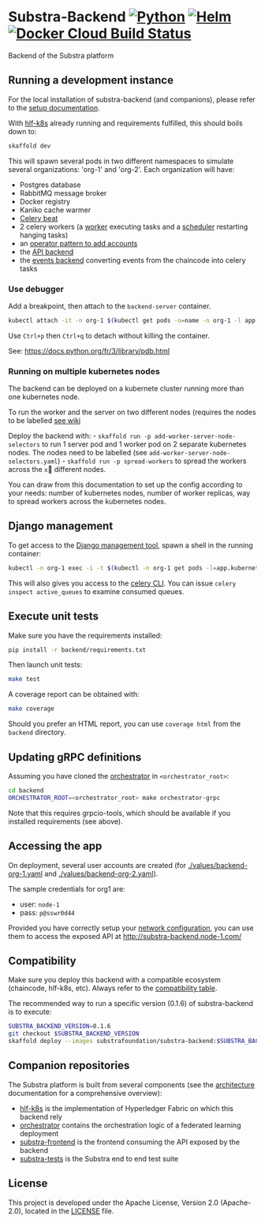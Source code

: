 # Substra-Backend [![Python](https://github.com/SubstraFoundation/substra-backend/workflows/Python/badge.svg)](https://github.com/SubstraFoundation/substra-backend/actions?query=workflow%3APython) [![Helm](https://github.com/SubstraFoundation/substra-backend/workflows/Helm/badge.svg)](https://github.com/SubstraFoundation/substra-backend/actions?query=workflow%3AHelm) [![Docker Cloud Build Status](https://img.shields.io/docker/cloud/build/substrafoundation/substra-backend)](https://hub.docker.com/r/substrafoundation/substra-backend/builds)

Backend of the Substra platform

## Running a development instance

For the local installation of substra-backend (and companions), please refer to the [setup documentation](https://doc.substra.ai/setup/local_install_skaffold.html).

With [hlf-k8s](https://github.com/SubstraFoundation/hlf-k8s) already running and requirements fulfilled, this should boils down to:
```sh
skaffold dev
```

This will spawn several pods in two different namespaces to simulate several organizations: 'org-1' and 'org-2'.
Each organization will have:
- Postgres database
- RabbitMQ message broker
- Docker registry
- Kaniko cache warmer
- [Celery beat](./charts/substra-backend/templates/deployment-celerybeat.yaml)
- 2 celery workers (a [worker](./charts/substra-backend/templates/deployment-worker.yaml) executing tasks and a [scheduler](./charts/substra-backend/templates/deployment-scheduler.yaml) restarting hanging tasks)
- an [operator pattern to add accounts](./charts/substra-backend/templates/add-account-operator.yaml)
- the [API backend](./charts/substra-backend/templates/deployment-server.yaml)
- the [events backend](./charts/substra-backend/templates/deployment-events.yaml) converting events from the chaincode into celery tasks

### Use debugger

Add a breakpoint, then attach to the `backend-server` container.

```sh
kubectl attach -it -n org-1 $(kubectl get pods -o=name -n org-1 -l app.kubernetes.io/name=substra-backend-server)
```

Use `Ctrl+p` then `Ctrl+q` to detach without killing the container.

See: https://docs.python.org/fr/3/library/pdb.html

### Running on multiple kubernetes nodes

The backend can be deployed on a kubernete cluster running more than one kubernetes node.

To run the worker and the server on two different nodes (requires the nodes to be labelled [see wiki](`https://github.com/owkin/connect-backend/wiki/Running-the-backend-on-Multinode`)

Deploy the backend with:
    - `skaffold run -p add-worker-server-node-selectors` to run 1 server pod and 1 worker pod on 2 separate kubernetes nodes. The nodes need to be labelled (see `add-worker-server-node-selectors.yaml`)
    - `skaffold run -p spread-workers` to spread the workers across the `x` different nodes.

You can draw from this documentation to set up the config according to your needs: number of kubernetes nodes, number of worker replicas, way to spread workers across the kubernetes nodes.

## Django management

To get access to the [Django management tool](https://docs.djangoproject.com/en/2.2/ref/django-admin), spawn a shell in the running container:
```sh
kubectl -n org-1 exec -i -t $(kubectl -n org-1 get pods -l=app.kubernetes.io/name=substra-backend-server -o name) -c substra-backend -- /bin/bash
```

This will also gives you access to the [celery CLI](https://docs.celeryproject.org/en/stable/reference/cli.html). You can issue `celery inspect active_queues` to examine consumed queues.

## Execute unit tests

Make sure you have the requirements installed:
```sh
pip install -r backend/requirements.txt
```

Then launch unit tests:
```sh
make test
```

A coverage report can be obtained with:
```sh
make coverage
```

Should you prefer an HTML report, you can use `coverage html` from the `backend` directory.

## Updating gRPC definitions

Assuming you have cloned the [orchestrator](https://github.com/owkin/orchestrator) in `<orchestrator_root>`:
```sh
cd backend
ORCHESTRATOR_ROOT=<orchestrator_root> make orchestrator-grpc
```

Note that this requires grpcio-tools, which should be available if you installed requirements (see above).

## Accessing the app

On deployment, several user accounts are created (for [./values/backend-org-1.yaml](org1) and [./values/backend-org-2.yaml](org2)).

The sample credentials for org1 are:
- user: `node-1`
- pass: `p@sswr0d44`

Provided you have correctly setup your [network configuration](https://doc.substra.ai/setup/local_install_skaffold.html#network), you can use them to access the exposed API at http://substra-backend.node-1.com/

## Compatibility

Make sure you deploy this backend with a compatible ecosystem (chaincode, hlf-k8s, etc).
Always refer to the [compatibility table](https://github.com/SubstraFoundation/substra#compatibility-table).

The recommended way to run a specific version (0.1.6) of substra-backend is to execute:

```bash
SUBSTRA_BACKEND_VERSION=0.1.6
git checkout $SUBSTRA_BACKEND_VERSION
skaffold deploy --images substrafoundation/substra-backend:$SUBSTRA_BACKEND_VERSION
```

## Companion repositories

The Substra platform is built from several components (see the [architecture](https://doc.substra.ai/architecture.html) documentation for a comprehensive overview):

- [hlf-k8s](https://github.com/SubstraFoundation/hlf-k8s) is the implementation of Hyperledger Fabric on which this backend rely
- [orchestrator](https://github.com/owkin/orchestrator) contains the orchestration logic of a federated learning deployment
- [substra-frontend](https://github.com/SubstraFoundation/substra-frontend) is the frontend consuming the API exposed by the backend
- [substra-tests](https://github.com/SubstraFoundation/substra-tests) is the Substra end to end test suite

## License

This project is developed under the Apache License, Version 2.0 (Apache-2.0), located in the [LICENSE](./LICENSE) file.
